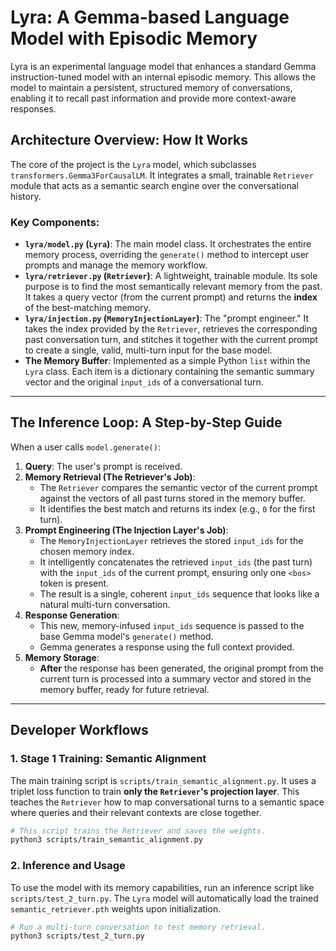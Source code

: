 # Lyra: A Gemma-based Language Model with Episodic Memory

Lyra is an experimental language model that enhances a standard Gemma instruction-tuned model with an internal episodic memory. This allows the model to maintain a persistent, structured memory of conversations, enabling it to recall past information and provide more context-aware responses.

## Architecture Overview: How It Works

The core of the project is the `Lyra` model, which subclasses `transformers.Gemma3ForCausalLM`. It integrates a small, trainable `Retriever` module that acts as a semantic search engine over the conversational history.

### Key Components:

-   **`lyra/model.py` (`Lyra`)**: The main model class. It orchestrates the entire memory process, overriding the `generate()` method to intercept user prompts and manage the memory workflow.
-   **`lyra/retriever.py` (`Retriever`)**: A lightweight, trainable module. Its sole purpose is to find the most semantically relevant memory from the past. It takes a query vector (from the current prompt) and returns the **index** of the best-matching memory.
-   **`lyra/injection.py` (`MemoryInjectionLayer`)**: The "prompt engineer." It takes the index provided by the `Retriever`, retrieves the corresponding past conversation turn, and stitches it together with the current prompt to create a single, valid, multi-turn input for the base model.
-   **The Memory Buffer**: Implemented as a simple Python `list` within the `Lyra` class. Each item is a dictionary containing the semantic summary vector and the original `input_ids` of a conversational turn.

---

## The Inference Loop: A Step-by-Step Guide

When a user calls `model.generate()`:

1.  **Query**: The user's prompt is received.
2.  **Memory Retrieval (The Retriever's Job)**:
    *   The `Retriever` compares the semantic vector of the current prompt against the vectors of all past turns stored in the memory buffer.
    *   It identifies the best match and returns its index (e.g., `0` for the first turn).
3.  **Prompt Engineering (The Injection Layer's Job)**:
    *   The `MemoryInjectionLayer` retrieves the stored `input_ids` for the chosen memory index.
    *   It intelligently concatenates the retrieved `input_ids` (the past turn) with the `input_ids` of the current prompt, ensuring only one `<bos>` token is present.
    *   The result is a single, coherent `input_ids` sequence that looks like a natural multi-turn conversation.
4.  **Response Generation**:
    *   This new, memory-infused `input_ids` sequence is passed to the base Gemma model's `generate()` method.
    *   Gemma generates a response using the full context provided.
5.  **Memory Storage**:
    *   **After** the response has been generated, the original prompt from the current turn is processed into a summary vector and stored in the memory buffer, ready for future retrieval.

---

## Developer Workflows

### 1. Stage 1 Training: Semantic Alignment

The main training script is `scripts/train_semantic_alignment.py`. It uses a triplet loss function to train **only the `Retriever`'s projection layer**. This teaches the `Retriever` how to map conversational turns to a semantic space where queries and their relevant contexts are close together.

```bash
# This script trains the Retriever and saves the weights.
python3 scripts/train_semantic_alignment.py
```

### 2. Inference and Usage

To use the model with its memory capabilities, run an inference script like `scripts/test_2_turn.py`. The `Lyra` model will automatically load the trained `semantic_retriever.pth` weights upon initialization.

```bash
# Run a multi-turn conversation to test memory retrieval.
python3 scripts/test_2_turn.py
```

